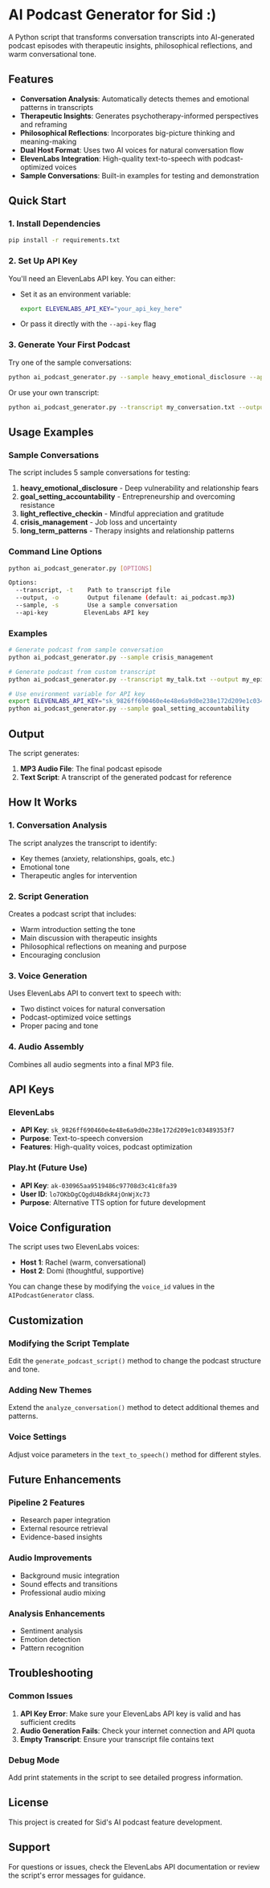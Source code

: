 # AI Podcast Generator for Sid :)

A Python script that transforms conversation transcripts into AI-generated podcast episodes with therapeutic insights, philosophical reflections, and warm conversational tone.

## Features

- **Conversation Analysis**: Automatically detects themes and emotional patterns in transcripts
- **Therapeutic Insights**: Generates psychotherapy-informed perspectives and reframing
- **Philosophical Reflections**: Incorporates big-picture thinking and meaning-making
- **Dual Host Format**: Uses two AI voices for natural conversation flow
- **ElevenLabs Integration**: High-quality text-to-speech with podcast-optimized voices
- **Sample Conversations**: Built-in examples for testing and demonstration

## Quick Start

### 1. Install Dependencies

```bash
pip install -r requirements.txt
```

### 2. Set Up API Key

You'll need an ElevenLabs API key. You can either:

- Set it as an environment variable:
  ```bash
  export ELEVENLABS_API_KEY="your_api_key_here"
  ```
- Or pass it directly with the `--api-key` flag

### 3. Generate Your First Podcast

Try one of the sample conversations:

```bash
python ai_podcast_generator.py --sample heavy_emotional_disclosure --api-key "your_api_key_here"
```

Or use your own transcript:

```bash
python ai_podcast_generator.py --transcript my_conversation.txt --output my_podcast.mp3 --api-key "your_api_key_here"
```

## Usage Examples

### Sample Conversations

The script includes 5 sample conversations for testing:

1. **heavy_emotional_disclosure** - Deep vulnerability and relationship fears
2. **goal_setting_accountability** - Entrepreneurship and overcoming resistance
3. **light_reflective_checkin** - Mindful appreciation and gratitude
4. **crisis_management** - Job loss and uncertainty
5. **long_term_patterns** - Therapy insights and relationship patterns

### Command Line Options

```bash
python ai_podcast_generator.py [OPTIONS]

Options:
  --transcript, -t    Path to transcript file
  --output, -o        Output filename (default: ai_podcast.mp3)
  --sample, -s        Use a sample conversation
  --api-key          ElevenLabs API key
```

### Examples

```bash
# Generate podcast from sample conversation
python ai_podcast_generator.py --sample crisis_management

# Generate podcast from custom transcript
python ai_podcast_generator.py --transcript my_talk.txt --output my_episode.mp3

# Use environment variable for API key
export ELEVENLABS_API_KEY="sk_9826ff690460e4e48e6a9d0e238e172d209e1c03489353f7"
python ai_podcast_generator.py --sample goal_setting_accountability
```

## Output

The script generates:

1. **MP3 Audio File**: The final podcast episode
2. **Text Script**: A transcript of the generated podcast for reference

## How It Works

### 1. Conversation Analysis
The script analyzes the transcript to identify:
- Key themes (anxiety, relationships, goals, etc.)
- Emotional tone
- Therapeutic angles for intervention

### 2. Script Generation
Creates a podcast script that includes:
- Warm introduction setting the tone
- Main discussion with therapeutic insights
- Philosophical reflections on meaning and purpose
- Encouraging conclusion

### 3. Voice Generation
Uses ElevenLabs API to convert text to speech with:
- Two distinct voices for natural conversation
- Podcast-optimized voice settings
- Proper pacing and tone

### 4. Audio Assembly
Combines all audio segments into a final MP3 file.

## API Keys

### ElevenLabs
- **API Key**: `sk_9826ff690460e4e48e6a9d0e238e172d209e1c03489353f7`
- **Purpose**: Text-to-speech conversion
- **Features**: High-quality voices, podcast optimization

### Play.ht (Future Use)
- **API Key**: `ak-030965aa9519486c97708d3c41c8fa39`
- **User ID**: `lo7OKbDgCQgdU4BdkR4jOnWjXc73`
- **Purpose**: Alternative TTS option for future development

## Voice Configuration

The script uses two ElevenLabs voices:
- **Host 1**: Rachel (warm, conversational)
- **Host 2**: Domi (thoughtful, supportive)

You can change these by modifying the `voice_id` values in the `AIPodcastGenerator` class.

## Customization

### Modifying the Script Template
Edit the `generate_podcast_script()` method to change the podcast structure and tone.

### Adding New Themes
Extend the `analyze_conversation()` method to detect additional themes and patterns.

### Voice Settings
Adjust voice parameters in the `text_to_speech()` method for different styles.

## Future Enhancements

### Pipeline 2 Features
- Research paper integration
- External resource retrieval
- Evidence-based insights

### Audio Improvements
- Background music integration
- Sound effects and transitions
- Professional audio mixing

### Analysis Enhancements
- Sentiment analysis
- Emotion detection
- Pattern recognition

## Troubleshooting

### Common Issues

1. **API Key Error**: Make sure your ElevenLabs API key is valid and has sufficient credits
2. **Audio Generation Fails**: Check your internet connection and API quota
3. **Empty Transcript**: Ensure your transcript file contains text

### Debug Mode
Add print statements in the script to see detailed progress information.

## License

This project is created for Sid's AI podcast feature development.

## Support

For questions or issues, check the ElevenLabs API documentation or review the script's error messages for guidance. 